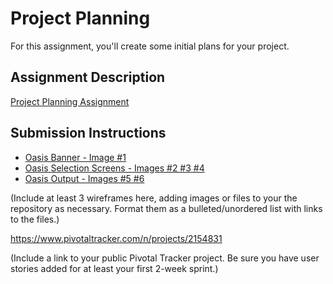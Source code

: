 # Project Planning
For this assignment, you'll create some initial plans for your project.

## Assignment Description
[Project Planning Assignment](https://education.launchcode.org/liftoff/assignments/planning/)

## Submission Instructions
<ul>
  <li><a href= "liftoff-assignments/P3-Project_Planning/OASIS wireframe.pdf">Oasis Banner - Image #1</a></li>
  <li><a href= "liftoff-assignments/P3-Project_Planning/OASIS wireframe.pdf">Oasis Selection Screens - Images #2 #3 #4</a></li>
  <li><a href= "liftoff-assignments/P3-Project_Planning/OASIS wireframe.pdf">Oasis Output - Images #5 #6</a></li>
</ul>

(Include at least 3 wireframes here, adding images or files to your the repository as necessary. Format them as a bulleted/unordered list with links to the files.)

https://www.pivotaltracker.com/n/projects/2154831

(Include a link to your public Pivotal Tracker project. Be sure you have user stories added for at least your first 2-week sprint.)
